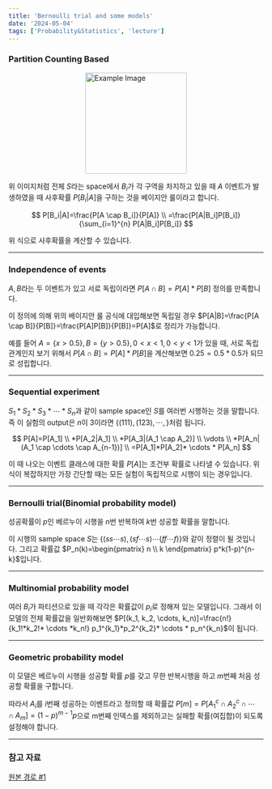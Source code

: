 ```yaml
---
title: 'Bernoulli trial and some models'
date: '2024-05-04'
tags: ['Probability&Statistics', 'lecture']
---
```


### Partition Counting Based

<img src="https://velog.velcdn.com/images/devjo/post/0a966852-75a1-4887-b7c8-d2ea738b889f/image.png" alt="Example Image" style="display: block; margin: 0 auto; height:200;" />

위 이미지처럼 전체 $S$라는 space에서 $B_i$가 각 구역을 차지하고 있을 때 $A$ 이벤트가 발생하였을 때 사후확률 $P[B_i|A]$을 구하는 것을 베이지안 룰이라고 합니다.

$$
P[B_i|A]=\frac{P[A \cap B_i]}{P[A]} \\
=\frac{P[A|B_i]P[B_i]}{\sum_{i=1}^{n} P[A|B_i]P[B_i]}
$$

위 식으로 사후확률을 계산할 수 있습니다.

---

### Independence of events

$A, B$라는 두 이벤트가 있고 서로 독립이라면 $P[A \cap B]=P[A]*P[B]$ 정의를 만족합니다.

이 정의에 의해 위의 베이지안 룰 공식에 대입해보면 독립일 경우 $P[A|B]=\frac{P[A \cap B]}{P[B]}=\frac{P[A]P[B]}{P[B]}=P[A]$로 정리가 가능합니다.

예를 들어 $A = \{x > 0.5\}, B = \{y > 0.5\}, 0 < x < 1, 0 < y < 1$가 있을 때, 서로 독립 관계인지 보기 위해서 $P[A \cap B]=P[A]*P[B]$을 계산해보면 $0.25=0.5*0.5$가 되므로 성립합니다.

---

### Sequential experiment

$S_1*S_2*S_3* \cdots * S_n$과 같이 sample space인 $S$를 여러번 시행하는 것을 말합니다. 즉 이 실험의 output은 $n$이 3이라면 $\{(111), (123), \cdots, \}$처럼 됩니다.

$$
P[A]=P[A_1] \\
*P[A_2|A_1] \\
*P[A_3|(A_1 \cap A_2)] \\
\vdots \\ 
*P[A_n|(A_1 \cap \cdots \cap A_{n-1})] \\
=P[A_1]*P[A_2]* \cdots * P[A_n]
$$

이 때 나오는 이벤트 클래스에 대한 확률 $P[A]$는 조건부 확률로 나타낼 수 있습니다. 위 식이 복잡하지만 가장 간단할 때는 모든 실험이 독립적으로 시행이 되는 경우입니다.

---

### Bernoulli trial(Binomial probability model)

성공확률이 $p$인 베르누이 시행을 $n$번 반복하여 $k$번 성공할 확률을 말합니다.

이 시행의 sample space $S$는 $\{(ss \cdots s), (sf \cdots s) \cdots (ff \cdots f)\}$와 같이 정렬이 될 것입니다. 그리고 확률값 $P_n(k)=\begin{pmatrix} n \\ k \end{pmatrix} p^k(1-p)^{n-k}$입니다.

---

### Multinomial probability model

여러 $B_i$가 파티션으로 있을 때 각각은 확률값이 $p_i$로 정해져 있는 모델입니다. 그래서 이 모델의 전체 확률값을 일반화해보면 $P[(k_1, k_2, \cdots, k_n)]=\frac{n!}{k_1!*k_2!* \cdots *k_n!} p_1^{k_1}*p_2^{k_2}* \cdots * p_n^{k_n}$이 됩니다.

---

### Geometric probability model

이 모델은 베르누이 시행을 성공할 확률 $p$를 갖고 무한 반복시행을 하고 $m$번째 처음 성공할 확률을 구합니다.

따라서 $A_i$를 $i$번째 성공하는 이벤트라고 정의할 때 확률값 $P[m] = P[A_1^c \cap A_2^c \cap \cdots \cap A_m]=(1-p)^{m-1}p$으로 m번째 인덱스를 제외하고는 실패할 확률(여집합)이 되도록 설정해야 합니다.

---

### 참고 자료

[원본 경로 #1](https://www.youtube.com/watch?v=LLF6oBBGIfs&list=PL48-12jNeoLp-yn6k8bRTVdyYyJkALSvu&index=3)



